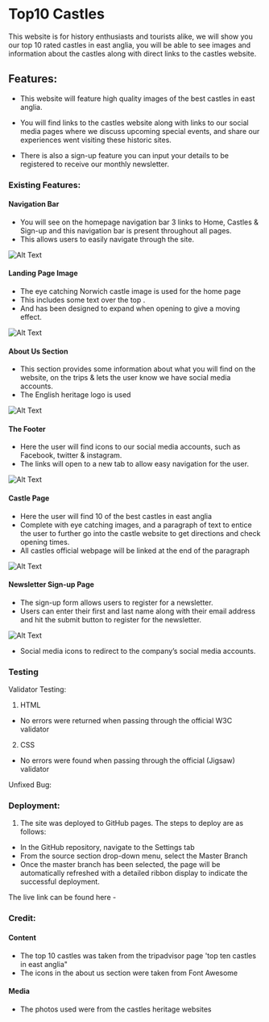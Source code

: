 # Top10 Castles


This website is for history enthusiasts and tourists alike, we will show you our top 10 rated castles in east anglia, you will be able to see images and information about the castles along with direct links to the castles website.



## Features:

- This website will feature high quality images of the best castles in east anglia.

- You will find links to the castles website along with links to our social media pages where we discuss upcoming special events, and share our experiences  went visiting these historic sites.

- There is also a sign-up feature you can  input your details to be registered to receive our monthly newsletter.

### Existing Features:


#### Navigation Bar

- You will see on the homepage navigation bar 3 links to Home, Castles & Sign-up and this navigation bar is present throughout all pages.
- This allows users to easily navigate through the site.

![Alt Text](../project-1/assets/image/NAV-HEADER.png)


#### Landing Page Image

- The  eye catching  Norwich castle image is used for the home page
- This includes some text over the top .
- And has been designed to expand when opening to give a moving effect.

![Alt Text](../project-1/assets/image/landing-page.png)

#### About Us Section

- This section provides some information about what you will find on the website, on the trips & lets the user know we have social media accounts.
- The English heritage logo is used 
 

![Alt Text](../project-1/assets/image/about-us.png)

#### The Footer

- Here the user will find icons to our social media accounts, such as  Facebook, twitter & instagram.
- The links will open to a new tab to allow easy navigation for the user.

![Alt Text](../project-1/assets/image/footer.png)

#### Castle Page

- Here the user will find 10 of the best castles in east anglia
- Complete with eye catching images, and a paragraph of text to entice the user to further go into the castle website to get directions and check opening times.
- All castles official webpage will be linked at the end of the paragraph

![Alt Text](../project-1/assets/image/castle-page-readme-img.png)
#### Newsletter Sign-up Page


- The sign-up form allows users to register for a newsletter.
- Users can enter their first and last name along with their email address and hit the submit button to register for the newsletter.

![Alt Text](../project-1/assets/image/signup-page.png)

- Social media icons to redirect to the company’s social media accounts.



### Testing 

Validator Testing:

1. HTML
- No errors were returned when passing through the official W3C validator
2. CSS
- No errors were found when passing through the official (Jigsaw) validator

Unfixed Bug:

### Deployment:

1. The site was deployed to GitHub pages. The steps to deploy are as follows:
- In the GitHub repository, navigate to the Settings tab
- From the source section drop-down menu, select the Master Branch
- Once the master branch has been selected, the page will be automatically refreshed with a detailed ribbon display to indicate the successful deployment.

The live link can be found here - 


### Credit:

#### Content 
- The top 10 castles was taken from the tripadvisor page 'top ten castles in east anglia"
- The icons in the about us section were taken from Font Awesome


#### Media
- The photos used were from the castles heritage websites







